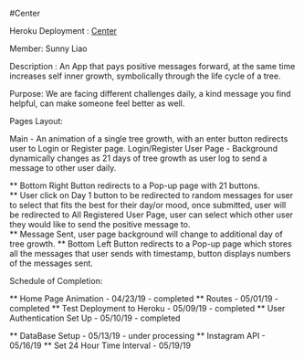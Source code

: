 #Center

Heroku Deployment : [Center](https://centering.herokuapp.com/)

Member: Sunny Liao

Description : An App that pays positive messages forward, at the same time increases self inner growth, symbolically through the life cycle of a tree.

Purpose: We are facing different challenges daily, a kind message you find helpful, can make someone feel better as well.

Pages Layout: 

Main - An animation of a single tree growth, with an enter button redirects user to Login or Register page.
Login/Register
User Page - Background dynamically changes as 21 days of tree growth as user log to send a message to other user daily.
                          
** Bottom Right Button redirects to a Pop-up page with 21 buttons.  
** User click on Day 1 button to be redirected to random messages for user to select that fits the best for their day/or mood, 
   once submitted, user will be redirected to All Registered User Page, user can select which other user they would like to 
   send the positive message to.                         
** Message Sent, user page background will change to additional day of tree growth.
** Bottom Left Button redirects to a Pop-up page which stores all the messages that user sends with timestamp, button displays 
   numbers of the messages sent.
   
Schedule of Completion:

** Home Page Animation - 04/23/19 - completed
** Routes - 05/01/19 - completed
** Test Deployment to Heroku - 05/09/19 - completed
** User Authentication Set Up - 05/10/19 - completed


** DataBase Setup - 05/13/19 - under processing
** Instagram API - 05/16/19
** Set 24 Hour Time Interval - 05/19/19



                          
                          
                          
              
                          
                          
              
                          
                          
              
              
